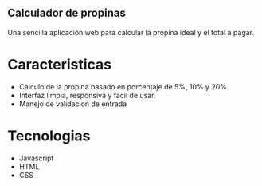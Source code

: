 ## Calculador de propinas
<p>Una sencilla aplicación web para calcular la propina ideal y el total a pagar. </p>

# Caracteristicas
- Calculo de la propina basado en porcentaje de 5%, 10% y 20%.
- Interfaz limpia, responsiva y facil de usar.
- Manejo de validacion de entrada

# Tecnologias
- Javascript
- HTML
- CSS
